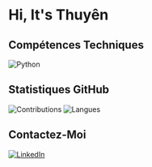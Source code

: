# Hi, It's Thuyên





## Compétences Techniques
![Python](https://img.shields.io/badge/Python-3776AB?style=for-the-badge&logo=python&logoColor=white)


## Statistiques GitHub
![Contributions](https://github-readme-stats.vercel.app/api?username=votre-nom-d-utilisateur&show_icons=true&theme=radical)
![Langues](https://github-readme-stats.vercel.app/api/top-langs/?username=votre-nom-d-utilisateur&layout=compact&theme=radical)

## Contactez-Moi
[![LinkedIn](https://img.shields.io/badge/LinkedIn-0077B5?style=for-the-badge&logo=linkedin&logoColor=white)]([https://linkedin.com/in/votreprofil](https://www.linkedin.com/in/le-thuy-thuyen-nguyen-b38821169?utm_source=share&utm_campaign=share_via&utm_content=profile&utm_medium=iso_app))

